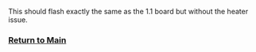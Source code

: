 <PENDING TEST ARTICLE>

This should flash exactly the same as the 1.1 board but without the heater issue.


### [Return to Main](../index.md)

<WIP>
